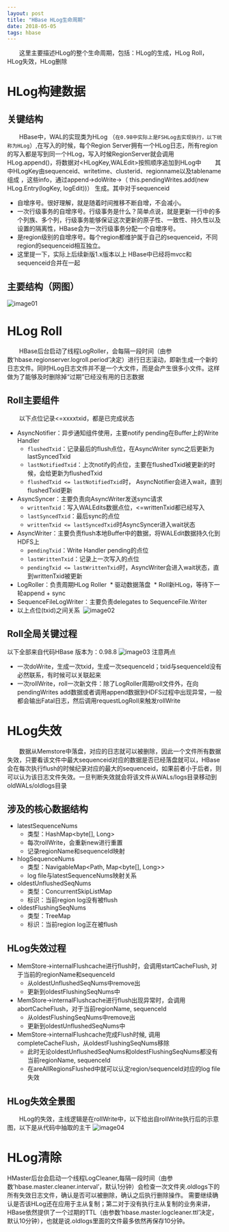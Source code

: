 ```yaml
---
layout: post
title: "HBase HLog生命周期"
date: 2018-05-05
tags: hbase
---
```


&emsp;&emsp;这里主要描述HLog的整个生命周期，包括：HLog的生成，HLog Roll，HLog失效，HLog删除

# HLog构建数据
## 关键结构
&emsp;&emsp;HBase中，WAL的实现类为HLog （`在0.98中实际上是FSHLog去实现执行，以下统称为HLog`）,在写入的时候，每个Region Server拥有一个HLog日志，所有region的写入都是写到同一个HLog，写入时候RegionServer就会调用HLog.append()，将数据对<HLogKey,WALEdit>按照顺序追加到HLog中
&emsp;&emsp;其中HLogKey由sequenceid、writetime、clusterid、regionname以及tablename组成 ，这些info，通过append->doWrite->（ this.pendingWrites.add(new HLog.Entry(logKey, logEdit))） 生成。其中对于sequenceid
* 自增序号。很好理解，就是随着时间推移不断自增，不会减小。
* 一次行级事务的自增序号。行级事务是什么？简单点说，就是更新一行中的多个列族、多个列，行级事务能够保证这次更新的原子性、一致性、持久性以及设置的隔离性，HBase会为一次行级事务分配一个自增序号。
* 是region级别的自增序号。每个region都维护属于自己的sequenceid，不同region的sequenceid相互独立。
* 这里提一下，实际上后续新版1.x版本以上 HBase中已经将mvcc和sequenceid合并在一起

## 主要结构（网图）
![image01](https://igithu.github.io/summary/images/hlog.png)

# HLog Roll
&emsp;&emsp;HBase后台启动了线程LogRoller，会每隔一段时间（由参数’hbase.regionserver.logroll.period’决定）进行日志滚动，即新生成一个新的日志文件。同时HLog日志文件并不是一个大文件，而是会产生很多小文件。这样做为了能够及时删除掉“过期”已经没有用的日志数据
## Roll主要组件
&emsp;&emsp;以下点位记录<=xxxxtxid，都是已完成状态
* AsyncNotifier：异步通知组件使用，主要notify pending在Buffer上的Write Handler
  * `flushedTxid`：记录最后的flush点位，在AsyncWriter sync之后更新为lastSyncedTxid
  * `lastNotifiedTxid`：上次notify的点位，主要在flushedTxid被更新的时候，会给更新为flushedTxid
  * `flushedTxid <= lastNotifiedTxid`时， AsyncNotifier会进入wait，直到flushedTxid更新
* AsyncSyncer：主要负责向AsyncWriter发送sync请求 
  * `writtenTxid`：写入WALEdits数据点位，<=writtenTxid都已经写入
  * `lastSyncedTxid`：最后sync的点位
  * `writtenTxid <= lastSyncedTxid`时AsyncSyncer进入wait状态
* AsyncWriter：主要负责flush本地Buffer中的数据，将WALEdit数据持久化到HDFS上
  * `pendingTxid`：Write Handler pending的点位
  * `lastWrittenTxid`：记录上一次写入的点位
  * `pendingTxid <= lastWrittenTxid`时，AsyncWriter会进入wait状态，直到writtenTxid被更新
* LogRoller：负责周期HLog Roller
  * 驱动数据落盘
  * Roll新HLog，等待下一轮append + sync
* SequenceFileLogWriter：主要负责delegates to SequenceFile.Writer
* 以上点位(txid)之间关系
  ![image02](https://igithu.github.io/summary/images/txid.png)


## Roll全局关键过程
以下全部来自代码HBase 版本为：0.98.8
![image03](https://igithu.github.io/summary/images/hlog-disk.png)
注意两点
* 一次doWrite，生成一次txid，生成一次sequenceId；txid与sequenceId没有必然联系，有时候可以关联起来
* 一次rollWrite，roll一次新文件：除了LogRoller周期roll文件外，在向pendingWrites add数据或者调用append数据到HDFS过程中出现异常，一般都会输出Fatal日志，然后调用requestLogRoll来触发rollWrite

# HLog失效
&emsp;&emsp;数据从Memstore中落盘，对应的日志就可以被删除，因此一个文件所有数据失效，只要看该文件中最大sequenceid对应的数据是否已经落盘就可以，HBase会在每次执行flush的时候纪录对应的最大的sequenceid，如果前者小于后者，则可以认为该日志文件失效。一旦判断失效就会将该文件从WALs/logs目录移动到oldWALs/oldlogs目录
## 涉及的核心数据结构
* latestSequenceNums
  * 类型：HashMap<byte[], Long>
  * 每次rollWrite，会重新new进行重置
  * 记录regionName和sequenceId映射
* hlogSequenceNums
  * 类型：NavigableMap<Path, Map<byte[], Long>>
  * log file与latestSequenceNums映射关系
* oldestUnflushedSeqNums
  * 类型：ConcurrentSkipListMap
  * 标识：当前region log没有被flush
* oldestFlushingSeqNums
  * 类型：TreeMap
  * 标识：当前region log正在被flush
  
## HLog失效过程
* MemStore->internalFlushcache进行flush时，会调用startCacheFlush, 对于当前的regionName和sequenceId
  * 从oldestUnflushedSeqNums中remove出
  * 更新到oldestFlushingSeqNums中
* MemStore->internalFlushcache进行flush出现异常时，会调用abortCacheFlush，对于当前regionName, sequenceId
  * 从oldestFlushingSeqNums中remove出
  * 更新到oldestUnflushedSeqNums中
* MemStore->internalFlushcache完成Flush时候, 调用completeCacheFlush，从oldestFlushingSeqNums移除
  * 此时无论oldestUnflushedSeqNums和oldestFlushingSeqNums都没有当前regionName, sequenceId
  * 在areAllRegionsFlushed中就可以认定region/sequenceId对应的log file失效

## HLog失效全景图
&emsp;&emsp;HLog的失效，主线逻辑是在rollWrite中，以下给出自rollWrite执行后的示意图，以下是从代码中抽取的主干
![image04](https://igithu.github.io/summary/images/clean-hlog.png)



# HLog清除
HMaster后台会启动一个线程LogCleaner,每隔一段时间（由参数’hbase.master.cleaner.interval’，默认1分钟）会检查一次文件夹.oldlogs下的所有失效日志文件，确认是否可以被删除，确认之后执行删除操作。
需要继续确认是否该HLog还在应用于主从复制；第二对于没有执行主从复制的业务来讲，HBase依然提供了一个过期的TTL（由参数’hbase.master.logcleaner.ttl’决定，默认10分钟），也就是说.oldlogs里面的文件最多依然再保存10分钟。

